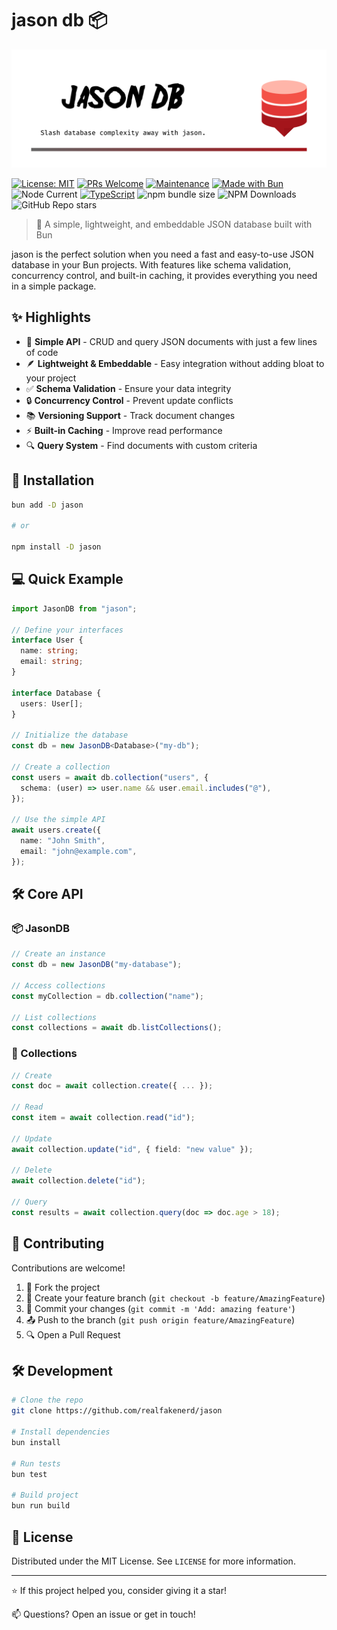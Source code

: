 # jason db 📦

![image with logo and name of package](./static/markdown-image.png)

[![License: MIT](https://img.shields.io/badge/License-MIT-blue.svg)](https://opensource.org/licenses/mit-license.php)
[![PRs Welcome](https://img.shields.io/badge/PRs-welcome-brightgreen.svg)](http://makeapullrequest.com)
[![Maintenance](https://img.shields.io/badge/Maintained%3F-yes-green.svg)](https://github.com/your/repo/graphs/commit-activity)
[![Made with Bun](https://img.shields.io/badge/Bun-%23000000.svg?style=flat&logo=bun&logoColor=white)](https://bun.sh)
![Node Current](https://img.shields.io/node/v/%40aurios%2Fjason?style=flat&logo=node.js&labelColor=000)
[![TypeScript](https://img.shields.io/badge/TypeScript-%23007ACC.svg?style=flat&logo=typescript&logoColor=white)](https://www.typescriptlang.org/)
![npm bundle size](https://img.shields.io/bundlephobia/min/%40aurios%2Fjason?style=flat)
![NPM Downloads](https://img.shields.io/npm/dw/%40aurios%2Fjason?style=flat&logo=npm)
![GitHub Repo stars](https://img.shields.io/github/stars/realfakenerd/jason)

> 🚀 A simple, lightweight, and embeddable JSON database built with Bun

jason is the perfect solution when you need a fast and easy-to-use JSON database in your Bun projects. With features like schema validation, concurrency control, and built-in caching, it provides everything you need in a simple package.

## ✨ Highlights

- 📝 **Simple API** - CRUD and query JSON documents with just a few lines of code
- 🪶 **Lightweight & Embeddable** - Easy integration without adding bloat to your project
- ✅ **Schema Validation** - Ensure your data integrity
- 🔒 **Concurrency Control** - Prevent update conflicts
- 📚 **Versioning Support** - Track document changes
- ⚡ **Built-in Caching** - Improve read performance
- 🔍 **Query System** - Find documents with custom criteria

## 🚀 Installation

```sh
bun add -D jason

# or

npm install -D jason
```

## 💻 Quick Example

```typescript
import JasonDB from "jason";

// Define your interfaces
interface User {
  name: string;
  email: string;
}

interface Database {
  users: User[];
}

// Initialize the database
const db = new JasonDB<Database>("my-db");

// Create a collection
const users = await db.collection("users", {
  schema: (user) => user.name && user.email.includes("@"),
});

// Use the simple API
await users.create({
  name: "John Smith",
  email: "john@example.com",
});
```

## 🛠️ Core API

### 📦 JasonDB

```typescript
// Create an instance
const db = new JasonDB("my-database");

// Access collections
const myCollection = db.collection("name");

// List collections
const collections = await db.listCollections();
```

### 📑 Collections

```typescript
// Create
const doc = await collection.create({ ... });

// Read
const item = await collection.read("id");

// Update
await collection.update("id", { field: "new value" });

// Delete
await collection.delete("id");

// Query
const results = await collection.query(doc => doc.age > 18);
```

## 🤝 Contributing

Contributions are welcome!

1. 🍴 Fork the project
2. 🔧 Create your feature branch (`git checkout -b feature/AmazingFeature`)
3. 📝 Commit your changes (`git commit -m 'Add: amazing feature'`)
4. 📤 Push to the branch (`git push origin feature/AmazingFeature`)
5. 🔍 Open a Pull Request

## 🛠 Development

```sh
# Clone the repo
git clone https://github.com/realfakenerd/jason

# Install dependencies 
bun install

# Run tests
bun test

# Build project
bun run build

```

## 📄 License

Distributed under the MIT License. See `LICENSE` for more information.

---

⭐ If this project helped you, consider giving it a star!

📫 Questions? Open an issue or get in touch!
